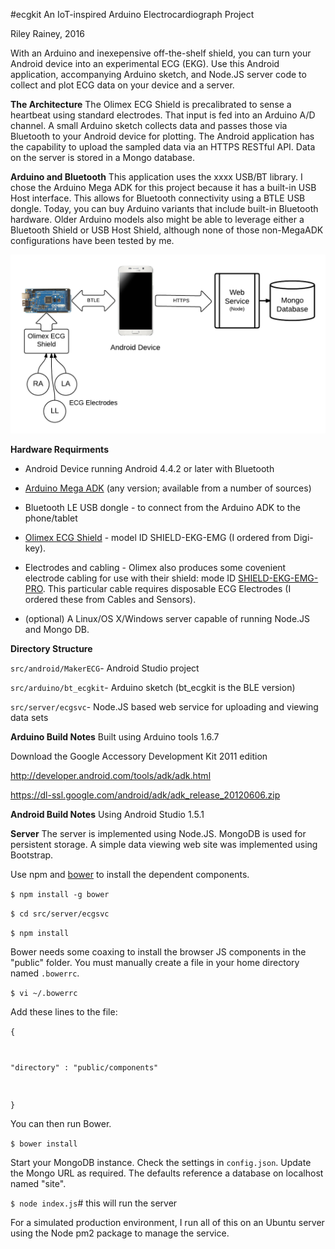 #ecgkit
An IoT-inspired Arduino Electrocardiograph Project

Riley Rainey, 2016

With an Arduino and inexepensive off-the-shelf shield, you can turn your Android device into an experimental ECG (EKG). Use this Android application, accompanying Arduino sketch, and Node.JS server code to collect and plot ECG data on your device and a server.

**The Architecture**
The Olimex ECG Shield is precalibrated to sense a heartbeat using standard electrodes. That input is fed into an Arduino A/D channel. A small Arduino sketch collects data and passes those via Bluetooth to your Android device for plotting. The Android application has the capability to upload the sampled data via an HTTPS RESTful API. Data on the server is stored in a Mongo database.

**Arduino and Bluetooth**
This application uses the xxxx USB/BT library. I chose the Arduino Mega ADK for this project because it has a built-in USB Host interface. This allows for Bluetooth connectivity using a BTLE USB dongle. Today, you can buy Arduino variants that include built-in Bluetooth hardware. Older Arduino models also might be able to leverage either a Bluetooth Shield or USB Host Shield, although none of those non-MegaADK configurations have been tested by me.

![Alt text](ecgkit-architecture.png "ecgkit architecture")

**Hardware Requirments**
- Android Device running Android 4.4.2 or later with Bluetooth

- [Arduino Mega ADK](https://www.arduino.cc/en/Main/ArduinoBoardMegaADK)  (any version; available from a number of sources)

- Bluetooth LE USB dongle - to connect from the Arduino ADK to the phone/tablet

- [Olimex ECG Shield](https://www.olimex.com/Products/Duino/Shields/SHIELD-EKG-EMG/) - model ID SHIELD-EKG-EMG (I ordered from Digi-key).

- Electrodes and cabling - Olimex also produces some covenient electrode cabling for use with their shield: mode ID [SHIELD-EKG-EMG-PRO](https://www.olimex.com/Products/Duino/Shields/SHIELD-EKG-EMG-PRO/). This particular cable requires disposable ECG Electrodes (I ordered these from Cables and Sensors).
- (optional) A Linux/OS X/Windows server capable of running Node.JS and Mongo DB.

**Directory Structure**

<code>src/android/MakerECG</code>- Android Studio project

<code>src/arduino/bt_ecgkit</code>- Arduino sketch (bt_ecgkit is the BLE version)

<code>src/server/ecgsvc</code>- Node.JS based web service for uploading and viewing data sets


**Arduino Build Notes**
Built using Arduino tools 1.6.7

Download the Google Accessory Development Kit 2011 edition

http://developer.android.com/tools/adk/adk.html

https://dl-ssl.google.com/android/adk/adk_release_20120606.zip


**Android Build Notes**
Using Android Studio 1.5.1

**Server**
The server is implemented using Node.JS. MongoDB is used for persistent storage. A simple data viewing web site was implemented using Bootstrap.

Use npm and [bower](https://github.com/bower/bower) to install the dependent components.

<code>$ npm install -g bower</code>

<code>$ cd src/server/ecgsvc</code>

<code>$ npm install</code>

Bower needs some coaxing to install the browser JS components in the "public" folder. You must manually create a file in your home directory named <code>.bowerrc</code>.

<code>$ vi ~/.bowerrc</code>

Add these lines to the file:

<code>{

  "directory" : "public/components"
  
}</code>

You can then run Bower.

<code>$ bower install</code>

Start your MongoDB instance. Check the settings in <code>config.json</code>.  Update the Mongo URL as required. The defaults reference a database on localhost named "site".

<code>$ node index.js</code># this will run the server

For a simulated production environment, I run all of this on an Ubuntu server using the Node pm2 package to manage the service.
